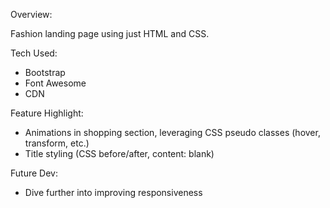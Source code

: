 Overview: 

Fashion landing page using just HTML and CSS.  

Tech Used:

- Bootstrap
- Font Awesome
- CDN

Feature Highlight: 

- Animations in shopping section, leveraging CSS pseudo classes (hover, transform, etc.)
- Title styling (CSS before/after, content: blank)

Future Dev: 

- Dive further into improving responsiveness
